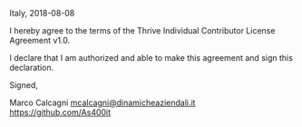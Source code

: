 Italy, 2018-08-08

I hereby agree to the terms of the Thrive Individual Contributor License
Agreement v1.0.

I declare that I am authorized and able to make this agreement and sign this
declaration.

Signed,

Marco Calcagni mcalcagni@dinamicheaziendali.it https://github.com/As400it
